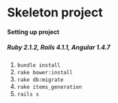 # Skeleton project
#### Setting up project
##### Ruby 2.1.2, Rails 4.1.1, Angular 1.4.7
1. `bundle install`
2. `rake bower:install`
3. `rake db:migrate`
4. `rake items_generation`
5. `rails s`
